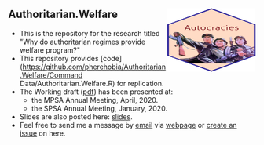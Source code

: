 ## Authoritarian.Welfare <img src="Autocrats.png" width="180" height= "130" align="right" /> <br />  
- This is the repository for the research titled "Why do authoritarian regimes provide welfare program?"
- This repository provides [code](https://github.com/pherehobia/Authoritarian.Welfare/Command Data/Authoritarian.Welfare.R) for replication.
- The Working draft ([pdf](https://github.com/pherehobia/Authoritarian.Welfare/Documents/2_Manuscript/Park_2020_Manuscript.pdf)) has been presented at:
  - the MPSA Annual Meeting, April, 2020.
  - the SPSA Annual Meeting, January, 2020.
- Slides are also posted here: [slides](https://github.com/pherehobia/Authoritarian.Welfare/Documents/3_Slides/2020_IRCP_Park_PaperCompetition.pdf).
- Feel free to send me a message by [email](sp23@email.sc.edu) via [webpage](shpark.netlify.app) or [create an issue](https://github.com/pherephobia/Authoritarian.Welfare/issues) on here. 
<br />
